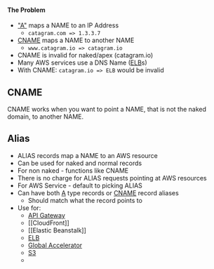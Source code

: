 #### The Problem
- ["A"](DNS%20Record%20Types.md#A%20and%20AAAA) maps a NAME to an IP Address
	- `catagram.com => 1.3.3.7`
- [CNAME](DNS%20Record%20Types.md#CNAME) maps a NAME to another NAME
	- `www.catagram.io => catagram.io`
- CNAME is invalid for naked/apex (catagram.io)
- Many AWS services use a DNS Name ([ELB](../ELB/ELB.md)s)
- With CNAME: `catagram.io => ELB` would be invalid

## CNAME
CNAME works when you want to point a NAME, that is not the naked domain, to another NAME.

## Alias
- ALIAS records map a NAME to an AWS resource
- Can be used for naked and normal records
- For non naked - functions like CNAME
- There is no charge for ALIAS requests pointing at AWS resources
- For AWS Service - default to picking ALIAS
- Can have both [A](DNS%20Record%20Types.md#A%20and%20AAAA) type records or [CNAME](DNS%20Record%20Types.md#CNAME) record aliases
	- Should match what the record points to
- Use for:
	- [API Gateway](../../Compute/Serverless/API%20Gateway.md)
	- [[CloudFront]]
	- [[Elastic Beanstalk]]
	- [ELB](../ELB/ELB.md)
	- [Global Accelerator](../CloudFront/Global%20Accelerator.md)
	- [S3](../../Storage/S3/S3.md)
	- 